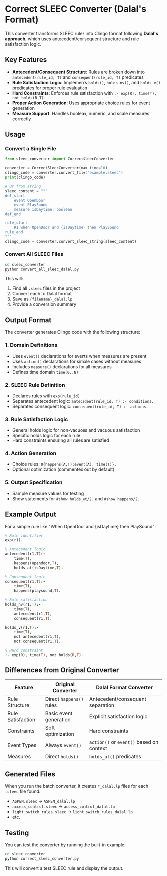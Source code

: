 # Correct SLEEC Converter (Dalal's Format)

This converter transforms SLEEC rules into Clingo format following **Dalal's approach**, which uses antecedent/consequent structure and rule satisfaction logic.

## Key Features

- **Antecedent/Consequent Structure**: Rules are broken down into `antecedent(rule_id, T)` and `consequent(rule_id, T)` predicates
- **Rule Satisfaction Logic**: Implements `holds()`, `holds_nv()`, and `holds_v()` predicates for proper rule evaluation
- **Hard Constraints**: Enforces rule satisfaction with `:- exp(R), time(T), not holds(R,T).`
- **Proper Action Generation**: Uses appropriate choice rules for event generation
- **Measure Support**: Handles boolean, numeric, and scale measures correctly

## Usage

### Convert a Single File

```python
from sleec_converter import CorrectSleecConverter

converter = CorrectSleecConverter(max_time=10)
clingo_code = converter.convert_file("example.sleec")
print(clingo_code)

# Or from string
sleec_content = """
def_start
    event OpenDoor
    event PlaySound
    measure isDaytime: boolean
def_end

rule_start
    R1 when OpenDoor and {isDaytime} then PlaySound
rule_end
"""
clingo_code = converter.convert_sleec_string(sleec_content)
```

### Convert All SLEEC Files

```bash
cd sleec_converter
python convert_all_sleec_dalal.py
```

This will:
1. Find all `.sleec` files in the project
2. Convert each to Dalal format
3. Save as `{filename}_dalal.lp`
4. Provide a conversion summary

## Output Format

The converter generates Clingo code with the following structure:

### 1. Domain Definitions
- Uses `event()` declarations for events when measures are present
- Uses `action()` declarations for simple cases without measures
- Includes `measure()` declarations for all measures
- Defines time domain `time(0..N)`

### 2. SLEEC Rule Definition
- Declares rules with `exp(rule_id)`
- Separates antecedent logic: `antecedent(rule_id, T) :- conditions.`
- Separates consequent logic: `consequent(rule_id, T) :- actions.`

### 3. Rule Satisfaction Logic
- General holds logic for non-vacuous and vacuous satisfaction
- Specific holds logic for each rule
- Hard constraints ensuring all rules are satisfied

### 4. Action Generation
- Choice rules: `0{happens(A,T):event(A), time(T)}.`
- Optional optimization (commented out by default)

### 5. Output Specification
- Sample measure values for testing
- Show statements for `#show holds_at/2.` and `#show happens/2.`

## Example Output

For a simple rule like "When OpenDoor and {isDaytime} then PlaySound":

```prolog
% Rule identifier
exp(r1).

% Antecedent logic
antecedent(r1,T):-
    time(T),
    happens(opendoor,T),
    holds_at(isDaytime,T).

% Consequent logic  
consequent(r1,T):-
    time(T),
    happens(playsound,T).

% Rule satisfaction
holds_nv(r1,T):-
    time(T),
    antecedent(r1,T),
    consequent(r1,T).

holds_v(r1,T):-
    time(T),
    not antecedent(r1,T),
    not consequent(r1,T).

% Hard constraint
:- exp(R), time(T), not holds(R,T).
```

## Differences from Original Converter

| Feature | Original Converter | Dalal Format Converter |
|---------|-------------------|------------------------|
| Rule Structure | Direct `happens()` rules | Antecedent/consequent separation |
| Rule Satisfaction | Basic event generation | Explicit satisfaction logic |
| Constraints | Soft optimization | Hard constraints |
| Event Types | Always `event()` | `action()` or `event()` based on context |
| Measures | Direct `holds()` | `holds_at()` predicates |

## Generated Files

When you run the batch converter, it creates `*_dalal.lp` files for each `.sleec` file found:

- `ASPEN.sleec` → `ASPEN_dalal.lp`
- `access_control.sleec` → `access_control_dalal.lp`
- `light_switch_rules.sleec` → `light_switch_rules_dalal.lp`
- etc.

## Testing

You can test the converter by running the built-in example:

```bash
cd sleec_converter
python correct_sleec_converter.py
```

This will convert a test SLEEC rule and display the output. 